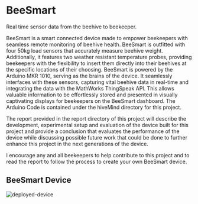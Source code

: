 # BeeSmart
Real time sensor data from the beehive to beekeeper.

BeeSmart is a smart connected device made to empower beekeepers with seamless remote monitoring of beehive health. BeeSmart is outfitted with four 50kg load sensors that accurately measure beehive weight. Additionally, it features two weather resistant temperature probes, providing beekeepers with the flexibility to insert them directly into their beehives at the specific locations of their choosing. BeeSmart is powered by the Arduino MKR 1010, serving as the brains of the device. It seamlessly interfaces with these sensors, capturing vital beehive data in real-time and integrating the data with the MathWorks ThingSpeak API. This allows valuable information to be effortlessly stored and presented in visually captivating displays for beekeepers on the BeeSmart dashboard. The Arduino Code is contained under the hiveMind directory for this project.

The report provided in the report directory of this project will describe the development, experimental setup and evaluation of the device built for this project and provide a conclusion that evaluates the performance of the device while discussing possible future work that could be done to further enhance this project in the next generations of the device.

I encourage any and all beekeepers to help contribute to this project and to read the report to follow the process to create your own BeeSmart device.

## BeeSmart Device
![deployed-device](https://github.com/wezpez/bee-smart/assets/43673937/c5b26b3b-1978-4350-85f4-d253356ae06d)
